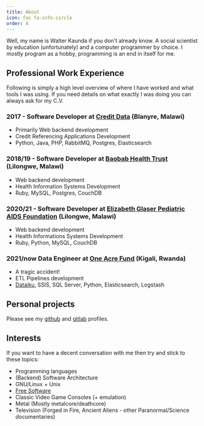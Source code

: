```yaml
---
title: About
icon: fas fa-info-circle
order: 4
---
```


Well, my name is Walter Kaunda if you don't already know. A social
scientist by education (unfortunately) and a computer programmer
by choice. I mostly program as a hobby, programming is an end in
itself for me.

## Professional Work Experience

Following is simply a high level overview of where I have worked
and what tools I was using. If you need details on what exactly I
was doing you can always ask for my C.V.

### 2017 - Software Developer at [Credit Data](https://creditdatamw.com) (Blanyre, Malawi)

- Primarily Web backend development
- Credit Referencing Applications Development
- Python, Java, PHP, RabbitMQ, Postgres, Elasticsearch

### 2018/19 - Software Developer at [Baobab Health Trust](https://www.linkedin.com/company/baobab-health-trust/about/) (Lilongwe, Malawi)

- Web backend development
- Health Information Systems Development
- Ruby, MySQL, Postgres, CouchDB

### 2020/21 - Software Developer at [Elizabeth Glaser Pediatric AIDS Foundation](https://pedaids.org) (Lilongwe, Malawi)

- Web backend development
- Health Informations Systems Development
- Ruby, Python, MySQL, CouchDB

### 2021/now Data Engineer at [One Acre Fund](https://oneacrefund.org) (Kigali, Rwanda)

- A tragic accident!
- ETL Pipelines development
- [Dataiku](https://dataiku.com), SSIS, SQL Server, Python, Elasticsearch, Logstash

## Personal projects

Please see my [github](https://github.com/kwalter94) and
[gitlab](https://gitlab.com/kwalter94) profiles.

## Interests

If you want to have a decent conversation with me then try and stick to
these topics:

- Programming languages
- (Backend) Software Architecture
- GNU/Linux + Unix
- [Free Software](https://fsf.org)
- Classic Video Game Consoles (+ emulation)
- Metal (Mostly metalcore/deathcore)
- Television (Forged in Fire, Ancient Aliens - other Paranormal/Science documentaries)

